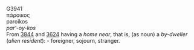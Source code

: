 G3941  
πάροικος  
paroikos  
*par‘-oy-kos*  
From [3844](g3844) and [3624](g3624) having a *home* *near*, that is,
(as noun) a *by-dweller* (*alien* *resident*): - foreigner, sojourn,
stranger.  
